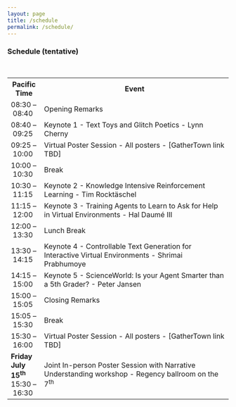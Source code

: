 ```yaml
---
layout: page
title: /schedule
permalink: /schedule/
---
```


<h3>Schedule (tentative)</h3>
<br/>
<table style="table-layout: fixed; width: 100%">
  <tr>
    <th style="width: 15%">Pacific Time</th>
    <th>Event</th>
  </tr>
  <tr>
    <td>08:30&nbsp;&ndash;&nbsp;08:40</td>
    <td>Opening Remarks</td>
  </tr>
  <tr>
    <td>08:40&nbsp;&ndash;&nbsp;09:25</td>
    <td>Keynote 1 - Text Toys and Glitch Poetics - Lynn Cherny</td>
  </tr>
  <tr>
    <td>09:25&nbsp;&ndash;&nbsp;10:00</td>
    <td>Virtual Poster Session - All posters - [GatherTown link TBD]</td>
  </tr>
  <tr>
    <td>10:00&nbsp;&ndash;&nbsp;10:30</td>
    <td>Break</td>
  </tr>
  <tr>
    <td>10:30&nbsp;&ndash;&nbsp;11:15</td>
    <td>Keynote 2 - Knowledge Intensive Reinforcement Learning - Tim Rocktäschel</td>
  </tr>
  <tr>
    <td>11:15&nbsp;&ndash;&nbsp;12:00</td>
    <td>Keynote 3 - Training Agents to Learn to Ask for Help in Virtual Environments - Hal Daumé III</td>
  </tr>
  <tr>
    <td>12:00&nbsp;&ndash;&nbsp;13:30</td>
    <td>Lunch Break</td>
  </tr>
  <tr>
    <td>13:30&nbsp;&ndash;&nbsp;14:15</td>
    <td>Keynote 4 - Controllable Text Generation for Interactive Virtual Environments - Shrimai Prabhumoye</td>
  </tr>
  <tr>
    <td>14:15&nbsp;&ndash;&nbsp;15:00</td>
    <td>Keynote 5 - ScienceWorld: Is your Agent Smarter than a 5th Grader? - Peter Jansen</td>
  </tr>
  <tr>
    <td>15:00&nbsp;&ndash;&nbsp;15:05</td>
    <td>Closing Remarks</td>
  </tr>
  <tr>
    <td>15:05&nbsp;&ndash;&nbsp;15:30</td>
    <td>Break</td>
  </tr>
  <tr>
    <td>15:30&nbsp;&ndash;&nbsp;16:00</td>
    <td>Virtual Poster Session - All posters - [GatherTown link TBD]</td>
  </tr>
  <tr>
    <td><b>Friday July 15<sup>th</sup></b></br> 15:30&nbsp;&ndash;&nbsp;16:30</td>
    <td>Joint In-person Poster Session with Narrative Understanding workshop - Regency ballroom on the 7<sup>th</sup></td>
  </tr>

</table>
